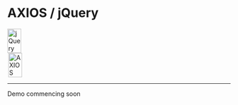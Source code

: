 # AXIOS / jQuery

<div style="content: '';clear: both;display: table;">
<img src="slides/data/jquery.png" alt="jQuery" style="float:left; width: 49%; padding-right:2px;" />
<img src="slides/data/axios.png" alt="AXIOS" style="float:left; width: 49%; padding-left:2px;" />
</div>

---

Demo commencing soon
